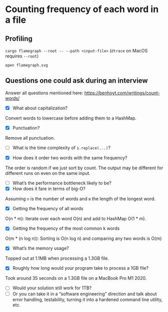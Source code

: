 # Counting frequency of each word in a file

## Profiling

`cargo flamegraph --root -- --path <input-file>` (`dtrace` on MacOS requires `--root`)

`open flamegraph.svg`

## Questions one could ask during an interview

Answer all questions mentioned here:
https://benhoyt.com/writings/count-words/

- [x] What about capitalization? 

Convert words to lowercase before adding them to a HashMap.

- [x] Punctuation? 

Remove all punctuation. 

- [ ] What is the time complexity of `s.replace(...)`?

- [x] How does it order two words with the same frequency?

The order is random if we just sort by count. The output may be different for
different runs on even on the same input. 

- [ ] What’s the performance bottleneck likely to be?
- [x] How does it fare in terms of big-O?

Assuming `n` is the number of words and `m` the length of the longest word.

  - [x] Getting the frequency of all words

O(n * m): iterate over each word O(n) and add to HashMap O(1 * m).

  - [x] Getting the frequency of the most common k words

O(m * (n log n)): Sorting is O(n log n) and comparing any two words is O(m)

- [x] What’s the memory usage?

Topped out at 1.1MB when processing a 1.3GB file.

- [x] Roughly how long would your program take to process a 1GB file?

Took around 35 seconds on a 1.3GB file on a MacBook Pro M1 2020.

- [ ] Would your solution still work for 1TB?
- [ ] Or you can take it in a “software engineering” direction and talk about error handling, testability, turning it into a hardened command line utility, etc.
